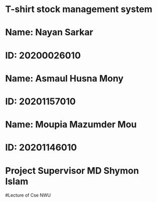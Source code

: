 # T-shirt stock management system

# Name: Nayan Sarkar
# ID: 20200026010

# Name: Asmaul Husna Mony
# ID: 20201157010

# Name: Moupia Mazumder Mou 
# ID: 20201146010

# Project Supervisor MD Shymon Islam
#Lecture of Cse NWU

